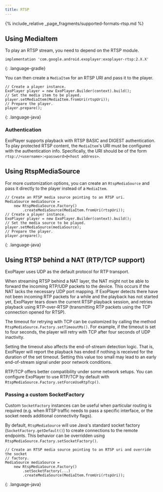 ```yaml
---
title: RTSP
---
```


{% include_relative _page_fragments/supported-formats-rtsp.md %}

## Using MediaItem ##

To play an RTSP stream, you need to depend on the RTSP module.

~~~
implementation 'com.google.android.exoplayer:exoplayer-rtsp:2.X.X'
~~~
{: .language-gradle}

You can then create a `MediaItem` for an RTSP URI and pass it to the player.

~~~
// Create a player instance.
ExoPlayer player = new ExoPlayer.Builder(context).build();
// Set the media item to be played.
player.setMediaItem(MediaItem.fromUri(rtspUri));
// Prepare the player.
player.prepare();
~~~
{: .language-java}

### Authentication ###

ExoPlayer supports playback with RTSP BASIC and DIGEST authentication. To play
protected RTSP content, the `MediaItem`'s URI must be configured with the
authentication info. Specifically, the URI should be of the form
`rtsp://<username>:<password>@<host address>`.

## Using RtspMediaSource ##

For more customization options, you can create an `RtspMediaSource` and pass it
directly to the player instead of a `MediaItem`.

~~~
// Create an RTSP media source pointing to an RTSP uri.
MediaSource mediaSource =
    new RtspMediaSource.Factory()
        .createMediaSource(MediaItem.fromUri(rtspUri));
// Create a player instance.
ExoPlayer player = new ExoPlayer.Builder(context).build();
// Set the media source to be played.
player.setMediaSource(mediaSource);
// Prepare the player.
player.prepare();
~~~
{: .language-java}

## Using RTSP behind a NAT (RTP/TCP support) ##

ExoPlayer uses UDP as the default protocol for RTP transport.

When streaming RTSP behind a NAT layer, the NAT might not be able to forward the
incoming RTP/UDP packets to the device. This occurs if the NAT lacks the
necessary UDP port mapping. If ExoPlayer detects there have not been incoming
RTP packets for a while and the playback has not started yet, ExoPlayer tears
down the current RTSP playback session, and retries playback using RTP-over-RTSP
(transmitting RTP packets using the TCP connection opened for RTSP).

The timeout for retrying with TCP can be customized by calling the method
`RtspMediaSource.Factory.setTimeoutMs()`. For example, if the timeout is set to
four seconds, the player will retry with TCP after four seconds of UDP
inactivity.

Setting the timeout also affects the end-of-stream detection logic. That is,
ExoPlayer will report the playback has ended if nothing is received for the
duration of the set timeout. Setting this value too small may lead to an early
end-of-stream signal under poor network conditions.

RTP/TCP offers better compatibility under some network setups. You can configure
ExoPlayer to use RTP/TCP by default with
`RtspMediaSource.Factory.setForceUseRtpTcp()`.

### Passing a custom SocketFactory
Custom `SocketFactory` instances can be useful when particular routing is
required (e.g. when RTSP traffic needs to pass a specific interface, or the
socket needs additional connectivity flags).

By default, `RtspMediaSource` will use Java's standard socket factory
(`SocketFactory.getDefault()`) to create connections to the remote endpoints.
This behavior can be overridden using
`RtspMediaSource.Factory.setSocketFactory()`.

~~~
// Create an RTSP media source pointing to an RTSP uri and override the socket
// factory.
MediaSource mediaSource =
    new RtspMediaSource.Factory()
        .setSocketFactory(...)
        .createMediaSource(MediaItem.fromUri(rtspUri));
~~~
{: .language-java}

